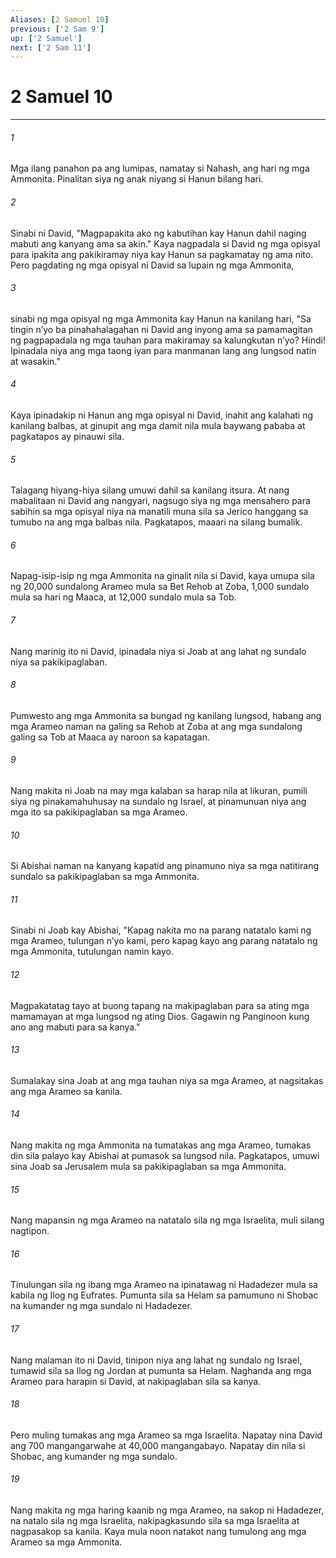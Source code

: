 ```yaml
---
Aliases: [2 Samuel 10]
previous: ['2 Sam 9']
up: ['2 Samuel']
next: ['2 Sam 11']
---
```

# 2 Samuel 10

***

###### 1
Mga ilang panahon pa ang lumipas, namatay si Nahash, ang hari ng mga Ammonita. Pinalitan siya ng anak niyang si Hanun bilang hari. 

###### 2
Sinabi ni David, "Magpapakita ako ng kabutihan kay Hanun dahil naging mabuti ang kanyang ama sa akin." Kaya nagpadala si David ng mga opisyal para ipakita ang pakikiramay niya kay Hanun sa pagkamatay ng ama nito. Pero pagdating ng mga opisyal ni David sa lupain ng mga Ammonita, 

###### 3
sinabi ng mga opisyal ng mga Ammonita kay Hanun na kanilang hari, "Sa tingin nʼyo ba pinahahalagahan ni David ang inyong ama sa pamamagitan ng pagpapadala ng mga tauhan para makiramay sa kalungkutan nʼyo? Hindi! Ipinadala niya ang mga taong iyan para manmanan lang ang lungsod natin at wasakin." 

###### 4
Kaya ipinadakip ni Hanun ang mga opisyal ni David, inahit ang kalahati ng kanilang balbas, at ginupit ang mga damit nila mula baywang pababa at pagkatapos ay pinauwi sila. 

###### 5
Talagang hiyang-hiya silang umuwi dahil sa kanilang itsura. At nang mabalitaan ni David ang nangyari, nagsugo siya ng mga mensahero para sabihin sa mga opisyal niya na manatili muna sila sa Jerico hanggang sa tumubo na ang mga balbas nila. Pagkatapos, maaari na silang bumalik. 

###### 6
Napag-isip-isip ng mga Ammonita na ginalit nila si David, kaya umupa sila ng 20,000 sundalong Arameo mula sa Bet Rehob at Zoba, 1,000 sundalo mula sa hari ng Maaca, at 12,000 sundalo mula sa Tob. 

###### 7
Nang marinig ito ni David, ipinadala niya si Joab at ang lahat ng sundalo niya sa pakikipaglaban. 

###### 8
Pumwesto ang mga Ammonita sa bungad ng kanilang lungsod, habang ang mga Arameo naman na galing sa Rehob at Zoba at ang mga sundalong galing sa Tob at Maaca ay naroon sa kapatagan. 

###### 9
Nang makita ni Joab na may mga kalaban sa harap nila at likuran, pumili siya ng pinakamahuhusay na sundalo ng Israel, at pinamunuan niya ang mga ito sa pakikipaglaban sa mga Arameo. 

###### 10
Si Abishai naman na kanyang kapatid ang pinamuno niya sa mga natitirang sundalo sa pakikipaglaban sa mga Ammonita. 

###### 11
Sinabi ni Joab kay Abishai, "Kapag nakita mo na parang natatalo kami ng mga Arameo, tulungan nʼyo kami, pero kapag kayo ang parang natatalo ng mga Ammonita, tutulungan namin kayo. 

###### 12
Magpakatatag tayo at buong tapang na makipaglaban para sa ating mga mamamayan at mga lungsod ng ating Dios. Gagawin ng Panginoon kung ano ang mabuti para sa kanya." 

###### 13
Sumalakay sina Joab at ang mga tauhan niya sa mga Arameo, at nagsitakas ang mga Arameo sa kanila. 

###### 14
Nang makita ng mga Ammonita na tumatakas ang mga Arameo, tumakas din sila palayo kay Abishai at pumasok sa lungsod nila. Pagkatapos, umuwi sina Joab sa Jerusalem mula sa pakikipaglaban sa mga Ammonita. 

###### 15
Nang mapansin ng mga Arameo na natatalo sila ng mga Israelita, muli silang nagtipon. 

###### 16
Tinulungan sila ng ibang mga Arameo na ipinatawag ni Hadadezer mula sa kabila ng Ilog ng Eufrates. Pumunta sila sa Helam sa pamumuno ni Shobac na kumander ng mga sundalo ni Hadadezer. 

###### 17
Nang malaman ito ni David, tinipon niya ang lahat ng sundalo ng Israel, tumawid sila sa Ilog ng Jordan at pumunta sa Helam. Naghanda ang mga Arameo para harapin si David, at nakipaglaban sila sa kanya. 

###### 18
Pero muling tumakas ang mga Arameo sa mga Israelita. Napatay nina David ang 700 mangangarwahe at 40,000 mangangabayo. Napatay din nila si Shobac, ang kumander ng mga sundalo. 

###### 19
Nang makita ng mga haring kaanib ng mga Arameo, na sakop ni Hadadezer, na natalo sila ng mga Israelita, nakipagkasundo sila sa mga Israelita at nagpasakop sa kanila. Kaya mula noon natakot nang tumulong ang mga Arameo sa mga Ammonita.

